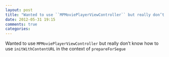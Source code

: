 ```yaml
---
layout: post
title: "Wanted to use ``MPMoviePlayerViewController`` but really don’t know how to use ``initWithContentURL`` in the context of ``prepareForSegue``"
date: 2012-05-31 19:15
comments: true
categories: 
---
```


Wanted to use ``MPMoviePlayerViewController`` but really don’t know how to use ``initWithContentURL`` in the context of ``prepareForSegue``


